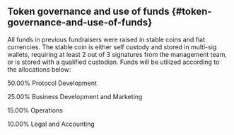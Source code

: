 ## Token governance and use of funds {#token-governance-and-use-of-funds}

All funds in previous fundraisers were raised in stable coins and fiat currencies. The stable coin is either self custody and stored in multi-sig wallets, requiring at least 2 out of 3 signatures from the management team, or is stored with a qualified custodian. Funds will be utilized according to the allocations below:

50.00% Protocol Development

25.00% Business Development and Marketing

15.00% Operations

10.00% Legal and Accounting